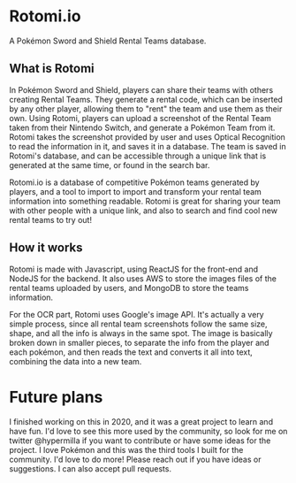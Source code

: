 # Rotomi.io 
A Pokémon Sword and Shield Rental Teams database. 

## What is Rotomi 
In Pokémon Sword and Shield, players can share their teams with others creating Rental Teams. They generate a rental code, which can be inserted by any other player, allowing them to "rent" the team and use them as their own. 
Using Rotomi, players can upload a screenshot of the Rental Team taken from their Nintendo Switch, and generate a Pokémon Team from it. Rotomi takes the screenshot provided by user and uses Optical Recognition to read the information in it, and saves it in a database. 
The team is saved in Rotomi's database, and can be accessible through a unique link that is generated at the same time, or found in the search bar. 

Rotomi.io is a database of competitive Pokémon teams generated by players, and a tool to import to import and transform your rental team information into something readable.
Rotomi is great for sharing your team with other people with a unique link, and also to search and find cool new rental teams to try out! 

## How it works 
Rotomi is made with Javascript, using ReactJS for the front-end and NodeJS for the backend. It also uses AWS to store the images files of the rental teams uploaded by users, and MongoDB to store the teams information.  

For the OCR part, Rotomi uses Google's image API. It's actually a very simple process, since all rental team screenshots follow the same size, shape, and all the info is always in the same spot. The image is basically broken down in smaller pieces, to separate the info from the player and each pokémon, and then reads the text and converts it all into text, combining the data into a new team. 

# Future plans
I finished working on this in 2020, and it was a great project to learn and have fun. I'd love to see this more used by the community, so look for me on twitter @hypermilla if you want to contribute or have some ideas for the project. 
I love Pokémon and this was the third tools I built for the community. I'd love to do more! 
Please reach out if you have ideas or suggestions. I can also accept pull requests. 



